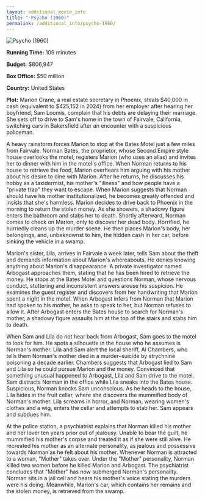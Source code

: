 ```yaml
---
layout: additional_movie_info
title: " Psycho (1960)"
permalink: /additional_info/psycho-1960/
---
```


![ Psycho (1960)](https://upload.wikimedia.org/wikipedia/commons/thumb/7/76/Psycho_%281960%29_theatrical_poster_%28retouched%29.jpg/220px-Psycho_%281960%29_theatrical_poster_%28retouched%29.jpg)

**Running Time:** 109 minutes

**Budget:** $806,947

**Box Office:** $50 million

**Country:** United States

**Plot:** Marion Crane, a real estate secretary in Phoenix, steals $40,000 in cash (equivalent to $425,152 in 2024) from her employer after hearing her boyfriend, Sam Loomis, complain that his debts are delaying their marriage. She sets off to drive to Sam's home in the town of Fairvale, California, switching cars in Bakersfield after an encounter with a suspicious policeman. 

A heavy rainstorm forces Marion to stop at the Bates Motel just a few miles from Fairvale. Norman Bates, the proprietor, whose Second Empire style house overlooks the motel, registers Marion (who uses an alias) and invites her to dinner with him in the motel's office. When Norman returns to his house to retrieve the food, Marion overhears him arguing with his mother about his desire to dine with Marion. After he returns, he discusses his hobby as a taxidermist, his mother's "illness" and how people have a "private trap" they want to escape. When Marion suggests that Norman should have his mother institutionalized, he becomes greatly offended and insists that she's harmless. Marion decides to drive back to Phoenix in the morning to return the stolen money. As she showers, a shadowy figure enters the bathroom and stabs her to death. Shortly afterward, Norman comes to check on Marion, only to discover her dead body. Horrified, he hurriedly cleans up the murder scene. He then places Marion's body, her belongings, and, unbeknownst to him, the hidden cash in her car, before sinking the vehicle in a swamp.

Marion's sister, Lila, arrives in Fairvale a week later, tells Sam about the theft and demands information about Marion's whereabouts. He denies knowing anything about Marion's disappearance. A private investigator named Arbogast approaches them, stating that he has been hired to retrieve the money. He stops at the Bates Motel and questions Norman, whose nervous conduct, stuttering and inconsistent answers arouse his suspicion. He examines the guest register and discovers from her handwriting that Marion spent a night in the motel. When Arbogast infers from Norman that Marion had spoken to his mother, he asks to speak to her, but Norman refuses to allow it. After Arbogast enters the Bates house to search for Norman's mother, a shadowy figure assaults him at the top of the stairs and stabs him to death.

When Sam and Lila do not hear back from Arbogast, Sam goes to the motel to look for him. He spots a silhouette in the house who he assumes is Norman's mother. Lila and Sam alert the local sheriff, Al Chambers, who tells them Norman's mother died in a murder–suicide by strychnine poisoning a decade earlier. Chambers suggests that Arbogast lied to Sam and Lila so he could pursue Marion and the money. Convinced that something unusual happened to Arbogast, Lila and Sam drive to the motel. Sam distracts Norman in the office while Lila sneaks into the Bates house. Suspicious, Norman knocks Sam unconscious. As he heads to the house, Lila hides in the fruit cellar, where she discovers the mummified body of Norman's mother. Lila screams in horror, and Norman, wearing women's clothes and a wig, enters the cellar and attempts to stab her. Sam appears and subdues him.

At the police station, a psychiatrist explains that Norman killed his mother and her lover ten years prior out of jealousy. Unable to bear the guilt, he mummified his mother's corpse and treated it as if she were still alive. He recreated his mother as an alternate personality, as jealous and possessive towards Norman as he felt about his mother. Whenever Norman is attracted to a woman, "Mother" takes over. Under the "Mother" personality, Norman killed two women before he killed Marion and Arbogast. The psychiatrist concludes that "Mother" has now submerged Norman's personality. Norman sits in a jail cell and hears his mother's voice stating the murders were his doing. Meanwhile, Marion's car, which contains her remains and the stolen money, is retrieved from the swamp.